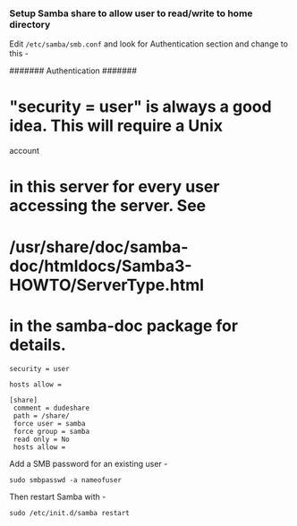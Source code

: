 ### Setup Samba share to allow user to read/write to home directory

Edit `/etc/samba/smb.conf` and look for Authentication section and
change to this -

####### Authentication #######

# "security = user" is always a good idea. This will require a Unix
account
# in this server for every user accessing the server. See
# /usr/share/doc/samba-doc/htmldocs/Samba3-HOWTO/ServerType.html
# in the samba-doc package for details.

    security = user

    hosts allow =

    [share]
     comment = dudeshare
     path = /share/
     force user = samba
     force group = samba
     read only = No
     hosts allow =

Add a SMB password for an existing user -

`sudo smbpasswd -a nameofuser`

Then restart Samba with -

`sudo /etc/init.d/samba restart`

